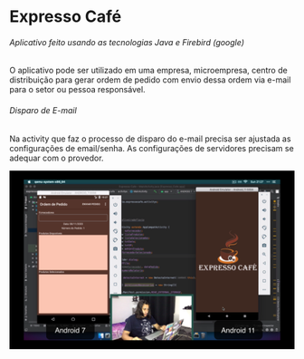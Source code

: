 # Expresso Café 

###### Aplicativo feito usando as tecnologias Java e Firebird (google)

O aplicativo pode ser utilizado em uma empresa, microempresa, centro de distribuição
para gerar ordem de pedido com envio dessa ordem via e-mail para o setor ou pessoa 
responsável.

###### Disparo de E-mail

Na activity que faz o processo de disparo do e-mail precisa ser ajustada as configurações
de email/senha. As configurações de servidores precisam se adequar com o provedor.

 
[![Clique na imagem para assistir](https://github.com/oliveiradeflavio/android/blob/master/expressocafe/videos-imagens/img.png)](https://youtu.be/03Nt4g73hIk)
